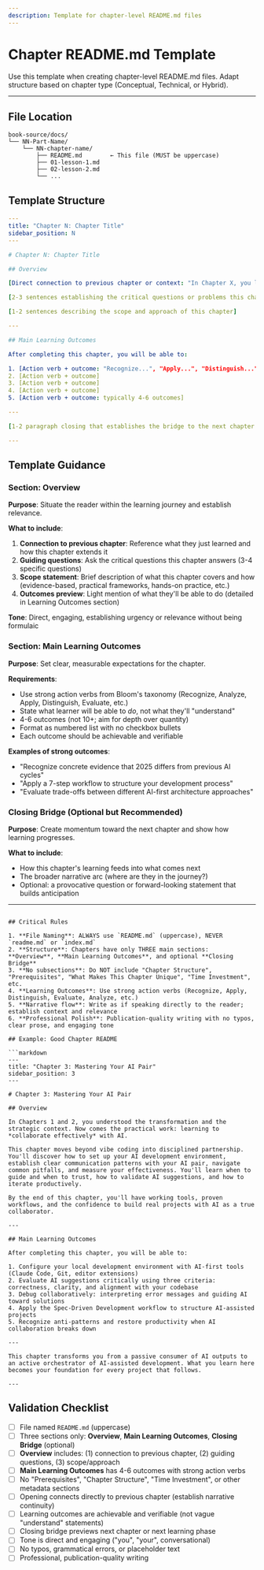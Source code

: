 ```yaml
---
description: Template for chapter-level README.md files
---
```


# Chapter README.md Template

Use this template when creating chapter-level README.md files. Adapt structure based on chapter type (Conceptual, Technical, or Hybrid).

---

## File Location
```
book-source/docs/
└── NN-Part-Name/
    └── NN-chapter-name/
        ├── README.md        ← This file (MUST be uppercase)
        ├── 01-lesson-1.md
        ├── 02-lesson-2.md
        └── ...
```

## Template Structure

```yaml
---
title: "Chapter N: Chapter Title"
sidebar_position: N
---

# Chapter N: Chapter Title

## Overview

[Direct connection to previous chapter or context: "In Chapter X, you learned Y. Chapter N builds on that by..."]

[2-3 sentences establishing the critical questions or problems this chapter addresses]

[1-2 sentences describing the scope and approach of this chapter]

---

## Main Learning Outcomes

After completing this chapter, you will be able to:

1. [Action verb + outcome: "Recognize...", "Apply...", "Distinguish..."]
2. [Action verb + outcome]
3. [Action verb + outcome]
4. [Action verb + outcome]
5. [Action verb + outcome: typically 4-6 outcomes]

---

[1-2 paragraph closing that establishes the bridge to the next chapter or next phase of learning]

---
```

## Template Guidance

### Section: Overview

**Purpose**: Situate the reader within the learning journey and establish relevance.

**What to include**:
1. **Connection to previous chapter**: Reference what they just learned and how this chapter extends it
2. **Guiding questions**: Ask the critical questions this chapter answers (3-4 specific questions)
3. **Scope statement**: Brief description of what this chapter covers and how (evidence-based, practical frameworks, hands-on practice, etc.)
4. **Outcomes preview**: Light mention of what they'll be able to do (detailed in Learning Outcomes section)

**Tone**: Direct, engaging, establishing urgency or relevance without being formulaic

### Section: Main Learning Outcomes

**Purpose**: Set clear, measurable expectations for the chapter.

**Requirements**:
- Use strong action verbs from Bloom's taxonomy (Recognize, Analyze, Apply, Distinguish, Evaluate, etc.)
- State what learner will be able to *do*, not what they'll "understand"
- 4-6 outcomes (not 10+; aim for depth over quantity)
- Format as numbered list with no checkbox bullets
- Each outcome should be achievable and verifiable

**Examples of strong outcomes**:
- "Recognize concrete evidence that 2025 differs from previous AI cycles"
- "Apply a 7-step workflow to structure your development process"
- "Evaluate trade-offs between different AI-first architecture approaches"

### Closing Bridge (Optional but Recommended)

**Purpose**: Create momentum toward the next chapter and show how learning progresses.

**What to include**:
- How this chapter's learning feeds into what comes next
- The broader narrative arc (where are they in the journey?)
- Optional: a provocative question or forward-looking statement that builds anticipation

---
```

## Critical Rules

1. **File Naming**: ALWAYS use `README.md` (uppercase), NEVER `readme.md` or `index.md`
2. **Structure**: Chapters have only THREE main sections: **Overview**, **Main Learning Outcomes**, and optional **Closing Bridge**
3. **No subsections**: Do NOT include "Chapter Structure", "Prerequisites", "What Makes This Chapter Unique", "Time Investment", etc.
4. **Learning Outcomes**: Use strong action verbs (Recognize, Apply, Distinguish, Evaluate, Analyze, etc.)
5. **Narrative flow**: Write as if speaking directly to the reader; establish context and relevance
6. **Professional Polish**: Publication-quality writing with no typos, clear prose, and engaging tone

## Example: Good Chapter README

```markdown
---
title: "Chapter 3: Mastering Your AI Pair"
sidebar_position: 3
---

# Chapter 3: Mastering Your AI Pair

## Overview

In Chapters 1 and 2, you understood the transformation and the strategic context. Now comes the practical work: learning to *collaborate effectively* with AI.

This chapter moves beyond vibe coding into disciplined partnership. You'll discover how to set up your AI development environment, establish clear communication patterns with your AI pair, navigate common pitfalls, and measure your effectiveness. You'll learn when to guide and when to trust, how to validate AI suggestions, and how to iterate productively.

By the end of this chapter, you'll have working tools, proven workflows, and the confidence to build real projects with AI as a true collaborator.

---

## Main Learning Outcomes

After completing this chapter, you will be able to:

1. Configure your local development environment with AI-first tools (Claude Code, Git, editor extensions)
2. Evaluate AI suggestions critically using three criteria: correctness, clarity, and alignment with your codebase
3. Debug collaboratively: interpreting error messages and guiding AI toward solutions
4. Apply the Spec-Driven Development workflow to structure AI-assisted projects
5. Recognize anti-patterns and restore productivity when AI collaboration breaks down

---

This chapter transforms you from a passive consumer of AI outputs to an active orchestrator of AI-assisted development. What you learn here becomes your foundation for every project that follows.

---
```

## Validation Checklist

- [ ] File named `README.md` (uppercase)
- [ ] Three sections only: **Overview**, **Main Learning Outcomes**, **Closing Bridge** (optional)
- [ ] **Overview** includes: (1) connection to previous chapter, (2) guiding questions, (3) scope/approach
- [ ] **Main Learning Outcomes** has 4-6 outcomes with strong action verbs
- [ ] No "Prerequisites", "Chapter Structure", "Time Investment", or other metadata sections
- [ ] Opening connects directly to previous chapter (establish narrative continuity)
- [ ] Learning outcomes are achievable and verifiable (not vague "understand" statements)
- [ ] Closing bridge previews next chapter or next learning phase
- [ ] Tone is direct and engaging ("you", "your", conversational)
- [ ] No typos, grammatical errors, or placeholder text
- [ ] Professional, publication-quality writing
